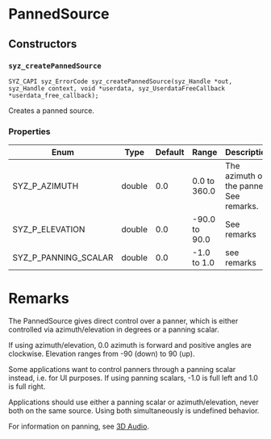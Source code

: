 # PannedSource

## Constructors

### `syz_createPannedSource`

```
SYZ_CAPI syz_ErrorCode syz_createPannedSource(syz_Handle *out, syz_Handle context, void *userdata, syz_UserdataFreeCallback *userdata_free_callback);
```

Creates a panned source.

### Properties

Enum | Type | Default | Range | Description
--- | --- | --- | --- | ---
SYZ_P_AZIMUTH | double | 0.0 | 0.0 to 360.0 | The azimuth of the panner. See remarks.
SYZ_P_ELEVATION | double | 0.0 | -90.0 to 90.0 | See remarks
SYZ_P_PANNING_SCALAR | double | 0.0 | -1.0 to 1.0 | see remarks

# Remarks

The PannedSource gives direct control over a panner, which is either controlled
via azimuth/elevation in degrees or a panning scalar.

If using azimuth/elevation, 0.0 azimuth is forward and positive angles are
clockwise.  Elevation ranges from -90 (down) to 90 (up).

Some applications want to control panners through a panning scalar instead, i.e.
for UI purposes. If using panning scalars, -1.0 is full left and 1.0 is full
right.

Applications should use either a panning scalar or azimuth/elevation, never both
on the same source.  Using both simultaneously is undefined behavior.

For information on panning, see [3D Audio](../concepts/3d_audio.md).
